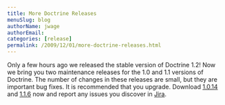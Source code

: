 ```yaml
---
title: More Doctrine Releases
menuSlug: blog
authorName: jwage 
authorEmail: 
categories: [release]
permalink: /2009/12/01/more-doctrine-releases.html
---
```

Only a few hours ago we released the stable version of Doctrine 1.2! Now
we bring you two maintenance releases for the 1.0 and 1.1 versions of
Doctrine. The number of changes in these releases are small, but they
are important bug fixes. It is recommended that you upgrade. Download
[1.0.14](http://www.doctrine-project.org/download#1_0) and
[1.1.6](http://www.doctrine-project.org/download#1_1) now and report any
issues you discover in [Jira](http://www.doctrine-project.org/jira).
